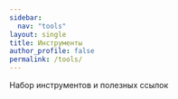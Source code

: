 ```yaml
---
sidebar:
  nav: "tools"
layout: single
title: Инструменты
author_profile: false
permalink: /tools/
---
```


Набор инструментов и полезных ссылок